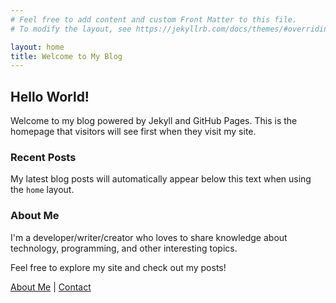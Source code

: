 ```yaml
---
# Feel free to add content and custom Front Matter to this file.
# To modify the layout, see https://jekyllrb.com/docs/themes/#overriding-theme-defaults

layout: home
title: Welcome to My Blog
---
```


## Hello World!

Welcome to my blog powered by Jekyll and GitHub Pages. This is the homepage that visitors will see first when they visit my site.

### Recent Posts

My latest blog posts will automatically appear below this text when using the `home` layout.

### About Me

I'm a developer/writer/creator who loves to share knowledge about technology, programming, and other interesting topics.

Feel free to explore my site and check out my posts!

[About Me](/about/) | [Contact](/contact/)
